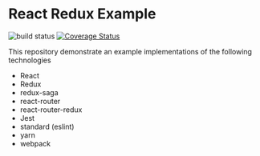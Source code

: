 # React Redux Example


![build status](https://travis-ci.org/joedunu/react-redux-example.svg?branch=master) [![Coverage Status](https://coveralls.io/repos/github/joedunu/react-redux-example/badge.svg?branch=master)](https://coveralls.io/github/joedunu/react-redux-example?branch=master)

This repository demonstrate an example implementations of the following technologies

- React
- Redux
- redux-saga
- react-router
- react-router-redux
- Jest
- standard (eslint)
- yarn
- webpack